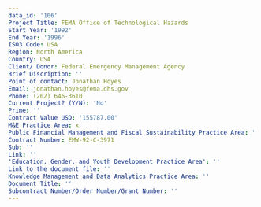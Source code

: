 ```yaml
---
data_id: '106'
Project Title: FEMA Office of Technological Hazards
Start Year: '1992'
End Year: '1996'
ISO3 Code: USA
Region: North America
Country: USA
Client/ Donor: Federal Emergency Management Agency
Brief Discription: ''
Point of contact: Jonathan Hoyes
Email: jonathan.hoyes@fema.dhs.gov
Phone: (202) 646-3610
Current Project? (Y/N): 'No'
Prime: ''
Contract Value USD: '155787.00'
M&E Practice Area: x
Public Financial Management and Fiscal Sustainability Practice Area: ''
Contract Number: EMW-92-C-3971
Sub: ''
Link: ''
'Education, Gender, and Youth Development Practice Area': ''
Link to the document file: ''
Knowledge Management and Data Analytics Practice Area: ''
Document Title: ''
Subcontract Number/Order Number/Grant Number: ''
---
```

